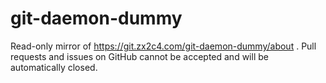 # git-daemon-dummy
Read-only mirror of https://git.zx2c4.com/git-daemon-dummy/about . Pull requests and issues on GitHub cannot be accepted and will be automatically closed.
